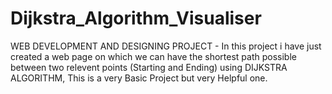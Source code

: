 # Dijkstra_Algorithm_Visualiser
WEB DEVELOPMENT AND DESIGNING PROJECT - In this project i have just created a web page on which we can have the shortest path possible between two relevent points (Starting and Ending) using DIJKSTRA ALGORITHM, This is a very Basic Project but very Helpful one.
